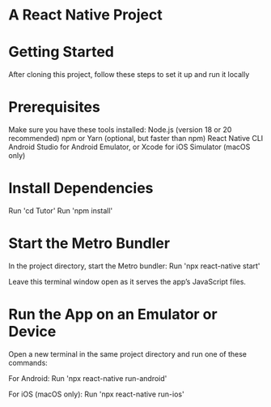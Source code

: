 # A React Native Project

# Getting Started
After cloning this project, follow these steps to set it up and run it locally

# Prerequisites

Make sure you have these tools installed:
Node.js (version 18 or 20 recommended)
npm or Yarn (optional, but faster than npm)
React Native CLI
Android Studio for Android Emulator, or Xcode for iOS Simulator (macOS only)

# Install Dependencies

Run 'cd Tutor'
Run 'npm install'

# Start the Metro Bundler

In the project directory, start the Metro bundler:
Run 'npx react-native start'

Leave this terminal window open as it serves the app’s JavaScript files.

# Run the App on an Emulator or Device 
Open a new terminal in the same project directory and run one of these commands:

For Android:
Run 'npx react-native run-android'

For iOS (macOS only):
Run 'npx react-native run-ios'
